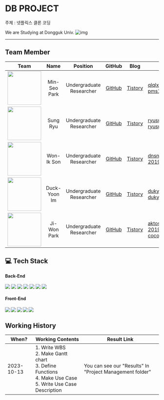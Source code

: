 # DB PROJECT

주제 : 넷플릭스 클론 코딩

We are Studying at Dongguk Univ. ![img](https://github.com/minseo2000/db_project/assets/59526414/db6c56a5-c073-4fef-946c-85b8f68f1c29)

<hr>

## Team Member



|                                                        Team                                                        |     Name     |         Position         |GitHub|Blog| E-mail                                         |
|:------------------------------------------------------------------------------------------------------------------:|:------------:|:------------------------:|:--:|:--:|------------------------------------------------|
| <img src="https://github.com/dalabdgw/dalabdgw/assets/135303032/95566539-02d1-4aa3-917b-ad6009b8b9ae" width="110"> | Min-Seo Park | Undergraduate Researcher |<a href="https://github.com/minseo2000">GitHub</a>|<a href="https://simsimit00.tistory.com/">Tistory</a>| qlqlxks123@naver.com<br/>pms1001@dongguk.ac.kr |
| <img src="https://github.com/minseo2000/db_project/assets/59526414/a38e1930-fa8f-4ac2-a3c4-44f16604b6ca" width="110">                                                                                                      |   Sung Ryu   | Undergraduate Researcher |<a href="https://github.com/minseo2000">GitHub</a>|<a href="https://simsimit00.tistory.com/">Tistory</a>| ryusung0653@naver.com <br/> ryusung0653@dongguk.ac.kr|
| <img src="https://github.com/minseo2000/db_project/assets/59526414/eaf6654a-f01f-46e1-b27a-0c3a009587d2" width="110">                                                                                                                   |  Won-Ik Son  | Undergraduate Researcher |<a href="https://github.com/minseo2000">GitHub</a>|<a href="https://simsimit00.tistory.com/">Tistory</a>| dnsn12@naver.com </br> 2019212985@dongguk.ac.kr
|<img src="https://github.com/minseo2000/db_project/assets/59526414/157bdc29-977c-479f-b38c-55501e3bf40a" width="110">                                                                                                                    | Duck-Yoon Im | Undergraduate Researcher |<a href="https://github.com/minseo2000">GitHub</a>|<a href="https://simsimit00.tistory.com/">Tistory</a>|                                              duky8n@gmail.com <br/> duky8n@dongguk.ac.kr  |
|  <img src="https://github.com/minseo2000/db_project/assets/59526414/2dc282fb-c967-4d76-a46e-c1364eef67e1" width="110">                                                                                                                                                                   | Ji-Won Park  | Undergraduate Researcher |<a href="https://github.com/minseo2000">GitHub</a>|<a href="https://simsimit00.tistory.com/">Tistory</a>| aktos109@gmail.com </br>2019213012@dongguk.ac.kr </br>cocococo98@naver.com          </br>                                     |


## 💻 Tech Stack

<h4>Back-End</h4>
<div>
  <img src="https://img.shields.io/badge/JAVA-007396?style=for-the-badge&logo=java&logoColor=white">
  <img src="https://img.shields.io/badge/Spring%20Boot-6DB33F?style=for-the-badge&logo=SpringBoot&logoColor=white">
  <img src="https://img.shields.io/badge/Spring-6DB33F?style=for-the-badge&logo=Spring&logoColor=white">
  <img src="https://img.shields.io/badge/node.js-339933?style=for-the-badge&logo=Node.js&logoColor=white">
    <img src="https://img.shields.io/badge/express-000000?style=for-the-badge&logo=express&logoColor=white">
  <img src="https://img.shields.io/badge/mysql-4479A1?style=for-the-badge&logo=mysql&logoColor=white">
  <img src="https://img.shields.io/badge/firebase-FFCA28?style=for-the-badge&logo=firebase&logoColor=white">
</div>
<h4>Front-End<h4>
<div>
  <img src="https://img.shields.io/badge/javascript-F7DF1E?style=for-the-badge&logo=javascript&logoColor=black">
  <img src="https://img.shields.io/badge/react-61DAFB?style=for-the-badge&logo=react&logoColor=black">
  <img src="https://img.shields.io/badge/html-E34F26?style=for-the-badge&logo=html5&logoColor=white">
  <img src="https://img.shields.io/badge/css-1572B6?style=for-the-badge&logo=css3&logoColor=white">
  <img src="https://img.shields.io/badge/bootstrap-7952B3?style=for-the-badge&logo=bootstrap&logoColor=white">
</div>

## Working History
| When?      | Working Contents                                                                                                    | Result Link                                              |
|------------|---------------------------------------------------------------------------------------------------------------------|----------------------------------------------------------|
| 2023-10-13 | 1. Write WBS<br/>2. Make Gantt chart<br/>3. Define Functions<br/>4. Make Use Case<br/>5. Write Use Case Description | You can see our "Results" In  "Project Management folder" |